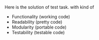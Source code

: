 Here is the solution of test task.
with kind of 
- Functionality (working code)
- Readability (pretty code)
- Modularity (portable code)
- Testability (testable code)
